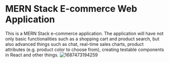 # MERN Stack E-commerce Web Application
This is a MERN Stack e-commerce application. The application will have not only basic functionalities such as a shopping cart and product search, but also advanced things such as chat, real-time sales charts, product attributes (e.g. product color to choose from), creating testable components in React and other things.
![1687473194259](https://github.com/yuantian94/MERN-Project/assets/13746207/4a636c95-2f48-484f-b5cb-870befdae4e4)

